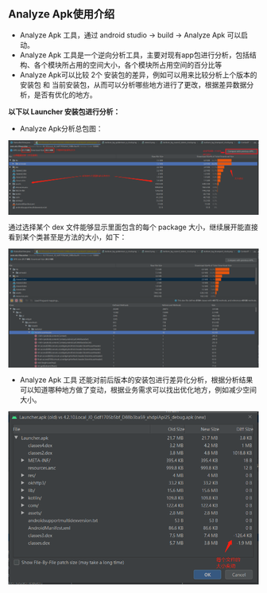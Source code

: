 ## Analyze Apk使用介绍

 - Analyze Apk 工具，通过 android studio -> build -> Analyze Apk 可以启动。
 - Analyze Apk 工具是一个逆向分析工具，主要对现有app包进行分析，包括结构、各个模块所占用的空间大小，各个模块所占用空间的百分比等
 - Analyze Apk可以比较 2个 安装包的差异，例如可以用来比较分析上个版本的安装包 和 当前安装包，从而可以分析哪些地方进行了更改，根据差异数据分析，是否有优化的地方。

**以下以 Launcher 安装包进行分析：**

 - Analyze Apk分析总包图：

<div align="center" >
   <img src="AnalyzeApk_1.png" width = "1200"  align="center" />
</div>

通过选择某个 dex 文件能够显示里面包含的每个 package 大小，继续展开能直接看到某个类甚至是方法的大小，如下：
 
<div align="center" >
   <img src="AnalyzeApk_2.png" width = "1200"  align="center" />
</div>

 - Analyze Apk 工具 还能对前后版本的安装包进行差异化分析，根据分析结果可以知道哪种地方做了变动，根据业务需求可以找出优化地方，例如减少空间大小。

<div align="center" >
   <img src="AnalyzeApk_3.png" width = "700"  align="center" />
</div>

